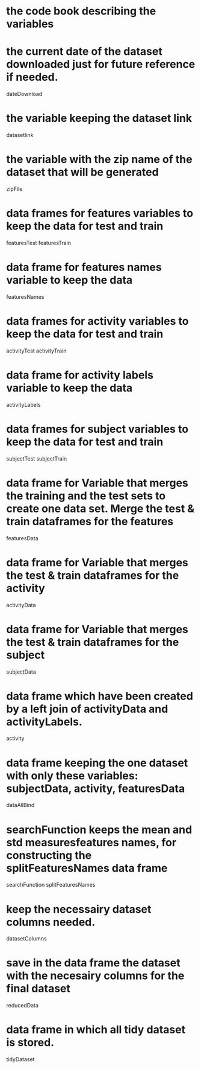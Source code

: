 # the code book describing the variables

# the current date of the dataset downloaded just for future reference if needed. 
dateDownload
# the variable keeping the dataset link 
datasetlink 
# the variable with the zip name of the dataset that will be generated
zipFile
# data frames for features variables to keep the data  for test and train 
featuresTest
featuresTrain
# data frame for features names variable to keep the data 
featuresNames 
# data frames for activity variables to keep the data  for test and train 
activityTest 
activityTrain 
# data frame for activity labels variable to keep the data 
activityLabels 
# data frames for subject variables to keep the data  for test and train 
subjectTest 
subjectTrain 
# data frame for Variable that merges the training and the test sets to create one data set. Merge the test & train dataframes for the features 
featuresData
# data frame for Variable that merges the test & train dataframes for the activity 
activityData 
# data frame for Variable that merges the test & train dataframes for the subject 
subjectData 
# data frame which have been created by a left join of activityData and activityLabels. 
activity 
# data frame keeping the one dataset with only these variables: subjectData,  activity,  featuresData
dataAllBind 
# searchFunction keeps the  mean and std measuresfeatures names, for constructing the splitFeaturesNames data frame
searchFunction 
splitFeaturesNames 
# keep the necessairy dataset columns needed. 
datasetColumns 
# save in the data frame the dataset with the necesairy columns for the final dataset
reducedData 
# data frame in which all tidy dataset is stored.  
tidyDataset 
